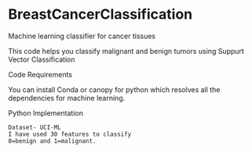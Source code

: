 # BreastCancerClassification
Machine learning classifier for cancer tissues 


This code helps you classify malignant and benign tumors using Suppurt Vector Classification

Code Requirements

You can install Conda or canopy for python which resolves all the dependencies for machine learning.

Python Implementation

    Dataset- UCI-ML
    I have used 30 features to classify
    0=benign and 1=malignant.
